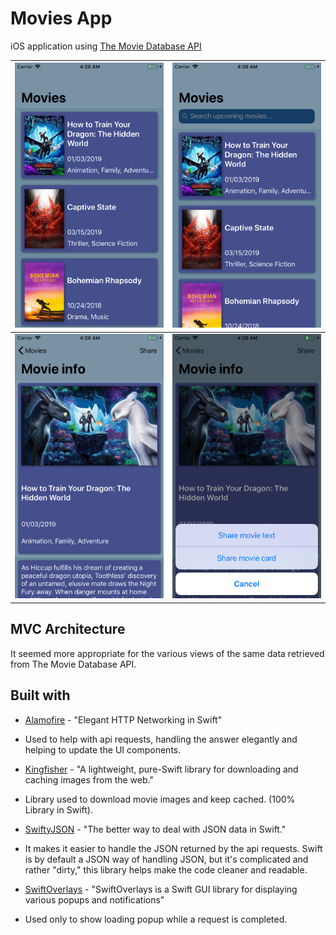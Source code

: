 # Movies App
iOS application using [The Movie Database API](https://developers.themoviedb.org/3/)

| ![](https://github.com/pacluke/movies_app/blob/development/Movies/screenshots/screenshot01.png?raw=true)   | ![](https://github.com/pacluke/movies_app/blob/development/Movies/screenshots/screenshot02.png?raw=true)   |
|---|---|
|  ![](https://github.com/pacluke/movies_app/blob/development/Movies/screenshots/screenshot03.png?raw=true)  | ![](https://github.com/pacluke/movies_app/blob/development/Movies/screenshots/screenshot04.png?raw=true)   |

## MVC Architecture
It seemed more appropriate for the various views of the same data retrieved from The Movie Database API.

## Built with
* [Alamofire](https://github.com/Alamofire/Alamofire) - "Elegant HTTP Networking in Swift"
* Used to help with api requests, handling the answer elegantly and helping to update the UI components.

* [Kingfisher](https://github.com/onevcat/Kingfisher) - "A lightweight, pure-Swift library for downloading and caching images from the web."
* Library used to download movie images and keep cached. (100% Library in Swift).

* [SwiftyJSON](https://github.com/SwiftyJSON/SwiftyJSON) - "The better way to deal with JSON data in Swift."
* It makes it easier to handle the JSON returned by the api requests. Swift is by default a JSON way of handling JSON, but it's complicated and rather "dirty," this library helps make the code cleaner and readable.

* [SwiftOverlays](https://github.com/peterprokop/SwiftOverlays) - "SwiftOverlays is a Swift GUI library for displaying various popups and notifications"
* Used only to show loading popup while a request is completed.

